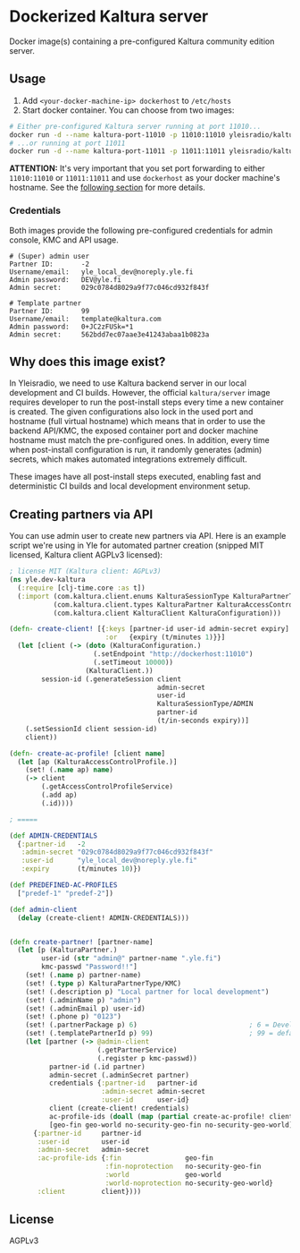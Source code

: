 # Dockerized Kaltura server

Docker image(s) containing a pre-configured Kaltura community edition server.


## Usage

1. Add `<your-docker-machine-ip> dockerhost` to `/etc/hosts`
2. Start docker container. You can choose from two images:
```bash
# Either pre-configured Kaltura server running at port 11010...
docker run -d --name kaltura-port-11010 -p 11010:11010 yleisradio/kaltura-dev:port-11010
# ...or running at port 11011
docker run -d --name kaltura-port-11011 -p 11011:11011 yleisradio/kaltura-dev:port-11011
```

**ATTENTION:** It's very important that you set port forwarding to either
`11010:11010` or `11011:11011` and use `dockerhost` as your docker machine's
hostname. See the [following section](#why-does-this-image-exist) for more details.


### Credentials

Both images provide the following pre-configured credentials for admin console,
KMC and API usage.

```
# (Super) admin user
Partner ID:       -2
Username/email:   yle_local_dev@noreply.yle.fi
Admin password:   DEV@yle.fi
Admin secret:     029c0784d8029a9f77c046cd932f843f
 
# Template partner
Partner ID:       99
Username/email:   template@kaltura.com
Admin password:   0+JC2zFUSk=*1
Admin secret:     562bdd7ec07aae3e41243abaa1b0823a
```


## Why does this image exist?

In Yleisradio, we need to use Kaltura backend server in our local development
and CI builds. However, the official `kaltura/server` image requires developer to 
run the post-install steps every time a new container is created. The given
configurations also lock in the used port and hostname (full virtual hostname)
which means that in order to use the backend API/KMC, the exposed container port 
and docker machine hostname must match the pre-configured ones. In addition,
every time when post-install configuration is run, it randomly generates (admin)
secrets, which makes automated integrations extremely difficult.

These images have all post-install steps executed, enabling fast and deterministic
CI builds and local development environment setup.


## Creating partners via API

You can use admin user to create new partners via API. Here is an example
script we're using in Yle for automated partner creation (snipped MIT licensed,
Kaltura client AGPLv3 licensed):

```clj
; license MIT (Kaltura client: AGPLv3)
(ns yle.dev-kaltura
  (:require [clj-time.core :as t])
  (:import (com.kaltura.client.enums KalturaSessionType KalturaPartnerType)
           (com.kaltura.client.types KalturaPartner KalturaAccessControlProfile)
           (com.kaltura.client KalturaClient KalturaConfiguration)))

(defn- create-client! [{:keys [partner-id user-id admin-secret expiry]
                        :or   {expiry (t/minutes 1)}}]
  (let [client (-> (doto (KalturaConfiguration.)
                     (.setEndpoint "http://dockerhost:11010")
                     (.setTimeout 10000))
                   (KalturaClient.))
        session-id (.generateSession client
                                     admin-secret
                                     user-id
                                     KalturaSessionType/ADMIN
                                     partner-id
                                     (t/in-seconds expiry))]
    (.setSessionId client session-id)
    client))

(defn- create-ac-profile! [client name]
  (let [ap (KalturaAccessControlProfile.)]
    (set! (.name ap) name)
    (-> client
        (.getAccessControlProfileService)
        (.add ap)
        (.id))))

; =====

(def ADMIN-CREDENTIALS
  {:partner-id   -2
   :admin-secret "029c0784d8029a9f77c046cd932f843f"
   :user-id      "yle_local_dev@noreply.yle.fi"
   :expiry       (t/minutes 10)})

(def PREDEFINED-AC-PROFILES
  ["predef-1" "predef-2"])

(def admin-client
  (delay (create-client! ADMIN-CREDENTIALS)))


(defn create-partner! [partner-name]
  (let [p (KalturaPartner.)
        user-id (str "admin@" partner-name ".yle.fi")
        kmc-passwd "Password!!"]
    (set! (.name p) partner-name)
    (set! (.type p) KalturaPartnerType/KMC)
    (set! (.description p) "Local partner for local development")
    (set! (.adminName p) "admin")
    (set! (.adminEmail p) user-id)
    (set! (.phone p) "0123")
    (set! (.partnerPackage p) 6)                            ; 6 = Developer
    (set! (.templatePartnerId p) 99)                        ; 99 = default template
    (let [partner (-> @admin-client
                      (.getPartnerService)
                      (.register p kmc-passwd))
          partner-id (.id partner)
          admin-secret (.adminSecret partner)
          credentials {:partner-id   partner-id
                       :admin-secret admin-secret
                       :user-id      user-id}
          client (create-client! credentials)
          ac-profile-ids (doall (map (partial create-ac-profile! client) PREDEFINED-AC-PROFILES))
          [geo-fin geo-world no-security-geo-fin no-security-geo-world] ac-profile-ids]
      {:partner-id     partner-id
       :user-id        user-id
       :admin-secret   admin-secret
       :ac-profile-ids {:fin                geo-fin
                        :fin-noprotection   no-security-geo-fin
                        :world              geo-world
                        :world-noprotection no-security-geo-world}
       :client         client})))

```


## License 

AGPLv3

